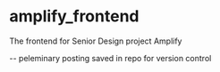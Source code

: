 # amplify_frontend
The frontend for Senior Design project Amplify

-- peleminary posting saved in repo for version control 
